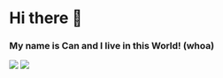 # Hi there 👋

### My name is Can and I live in this World! (whoa)

<img src="https://github-readme-stats.vercel.app/api?username=budchirp&show_icons=true&theme=rose_pine" />
<img src="https://github-readme-stats.vercel.app/api/top-langs/?username=budchirp&show_icons=true&layout=compact&theme=rose_pine" />
